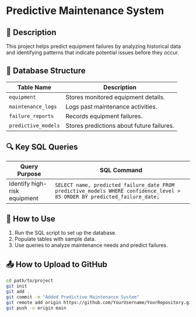 # Predictive Maintenance System

## 📌 Description
This project helps predict equipment failures by analyzing historical data and identifying patterns that indicate potential issues before they occur.

## 📂 Database Structure
| Table Name         | Description |
|--------------------|-------------|
| `equipment`       | Stores monitored equipment details. |
| `maintenance_logs` | Logs past maintenance activities. |
| `failure_reports`  | Records equipment failures. |
| `predictive_models` | Stores predictions about future failures. |

## 🔍 Key SQL Queries
| Query Purpose                     | SQL Command |
|------------------------------------|-------------|
| Identify high-risk equipment | `SELECT name, predicted_failure_date FROM predictive_models WHERE confidence_level > 85 ORDER BY predicted_failure_date;` |

## 🚀 How to Use
1. Run the SQL script to set up the database.
2. Populate tables with sample data.
3. Use queries to analyze maintenance needs and predict failures.

## 📤 How to Upload to GitHub
```bash
cd path/to/project
git init
git add .
git commit -m "Added Predictive Maintenance System"
git remote add origin https://github.com/YourUsername/YourRepository.git
git push -u origin main
